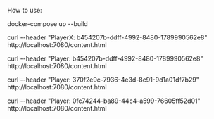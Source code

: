 How to use:

docker-compose up --build

curl --header "PlayerX: b454207b-ddff-4992-8480-1789990562e8" http://localhost:7080/content.html

curl --header "Player: b454207b-ddff-4992-8480-1789990562e8" http://localhost:7080/content.html

curl --header "Player: 370f2e9c-7936-4e3d-8c91-9d1a01df7b29" http://localhost:7080/content.html

curl --header "Player: 0fc74244-ba89-44c4-a599-76605ff52d01" http://localhost:7080/content.html
